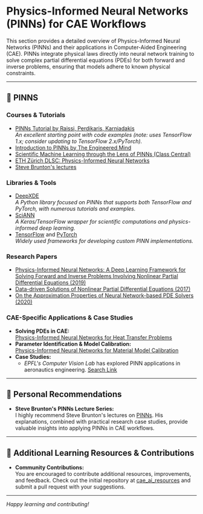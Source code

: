 # Physics-Informed Neural Networks (PINNs) for CAE Workflows

This section provides a detailed overview of Physics-Informed Neural Networks (PINNs) and their applications in Computer-Aided Engineering (CAE). PINNs integrate physical laws directly into neural network training to solve complex partial differential equations (PDEs) for both forward and inverse problems, ensuring that models adhere to known physical constraints.

---

## 📌 PINNS

### Courses & Tutorials

- [PINNs Tutorial by Raissi, Perdikaris, Karniadakis](https://maziarraissi.github.io/PINNs/)  
  *An excellent starting point with code examples (note: uses TensorFlow 1.x; consider updating to TensorFlow 2.x/PyTorch).*
- [Introduction to PINNs by The Engineered Mind](https://www.engineered-mind.com/engineering/physics-informed-neural-networks-pinns/)  
- [Scientific Machine Learning through the Lens of PINNs (Class Central)](https://www.classcentral.com/search?q=Physics+Informed+Neural+Networks)
- [ETH Zürich DLSC: Physics-Informed Neural Networks](https://camlab.ethz.ch/teaching/deep-learning-in-scientific-computing-2023.html)
- [Steve Brunton's lectures](https://www.youtube.com/@Eigensteve/search?query=PINNs)


### Libraries & Tools

- [DeepXDE](https://deepxde.readthedocs.io/en/latest/)  
  *A Python library focused on PINNs that supports both TensorFlow and PyTorch, with numerous tutorials and examples.*
- [SciANN](https://sciann.readthedocs.io/en/latest/)  
  *A Keras/TensorFlow wrapper for scientific computations and physics-informed deep learning.*
- [TensorFlow](https://www.tensorflow.org/) and [PyTorch](https://pytorch.org/)  
  *Widely used frameworks for developing custom PINN implementations.*


### Research Papers

- [Physics-Informed Neural Networks: A Deep Learning Framework for Solving Forward and Inverse Problems Involving Nonlinear Partial Differential Equations (2019)](https://www.sciencedirect.com/science/article/pii/S004579491832403X)
- [Data-driven Solutions of Nonlinear Partial Differential Equations (2017)](https://arxiv.org/abs/1706.07831)
- [On the Approximation Properties of Neural Network-based PDE Solvers (2020)](https://arxiv.org/abs/2007.01338)


### CAE-Specific Applications & Case Studies

- **Solving PDEs in CAE:**  
  [Physics-Informed Neural Networks for Heat Transfer Problems](https://asmedigitalcollection.asme.org/heattransfer/article/143/6/060801/1104439/Physics-Informed-Neural-Networks-for-Heat-Transfer)
- **Parameter Identification & Model Calibration:**  
  [Physics-Informed Neural Networks for Material Model Calibration](https://arxiv.org/abs/2212.07723)
- **Case Studies:**  
  - *EPFL's Computer Vision Lab* has explored PINN applications in aeronautics engineering.  [Search Link](https://search.epfl.ch/?q=Pinns)

---

## 📌 Personal Recommendations

- **Steve Brunton's PINNs Lecture Series:**  
  I highly recommend Steve Brunton's lectures on [PINNs](https://www.youtube.com/@Eigensteve/search?query=PINNs). His explanations, combined with practical research case studies, provide valuable insights into applying PINNs in CAE workflows.

---

## 📌 Additional Learning Resources & Contributions

- **Community Contributions:**  
  You are encouraged to contribute additional resources, improvements, and feedback. Check out the initial repository at [cae_ai_resources](https://github.com/RevanKumarD/cae_ai_resources) and submit a pull request with your suggestions.

---

*Happy learning and contributing!*
